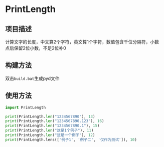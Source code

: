 # PrintLength

## 项目描述

计算文字的长度，中文算2个字符，英文算1个字符，数值包含千位分隔符，小数点后保留2位小数，不足2位补0

## 构建方法

双击`build.bat`生成pyd文件

## 使用方法

```python
import PrintLength

print(PrintLength.len("1234567890"), 13)
print(PrintLength.len("1234567890.123"), 16)
print(PrintLength.len("1234567890.1"), 15)
print(PrintLength.len("这是1个例子"), 11)
print(PrintLength.len("这是一个例子"), 12)
print(PrintLength.lens(['例子1', '例子二', '仅作为测试']), 10)
```
